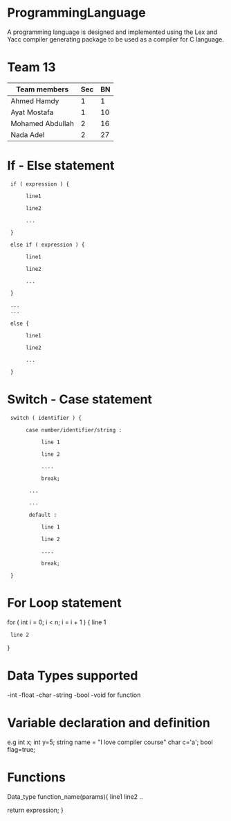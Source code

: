 # ProgrammingLanguage
A programming language is designed and implemented using the Lex and Yacc compiler generating package to be used as a compiler for C language.

# Team 13
| Team members | Sec  | BN  |
| ------- | --- | --- |
| Ahmed Hamdy | 1 | 1 |
| Ayat Mostafa | 1 | 10 |
| Mohamed Abdullah | 2 | 16 |
| Nada Adel | 2 | 27 |

# If - Else statement

     if ( expression ) {

          line1

          line2

          ...

     }

     else if ( expression ) {

          line1

          line2

          ...

     }

     ...
     ...

     else {

          line1

          line2

          ...

     }


# Switch - Case statement

     switch ( identifier ) {

          case number/identifier/string :

               line 1

               line 2

               ....

               break;

           ...

           ...

           default :

               line 1

               line 2

               ....

               break;

     }

# For Loop statement

for ( int i = 0; i < n; i = i + 1 )
{
     line 1

     line 2
}     



# Data Types supported 
-int 
-float
-char
-string
-bool
-void for function 

# Variable declaration and definition 
e.g 
int x;
int y=5;
string name = "I love compiler course"
char c='a';
bool flag=true;

# Functions
Data_type function_name(params){
 line1
 line2
 .. 
 
 return expression;
}
